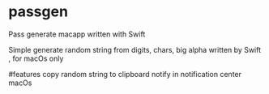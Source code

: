 # passgen
Pass generate macapp written with Swift 

Simple generate random string from digits, chars, big alpha
written by Swift , for macOs only

#features
copy random string to clipboard
notify in notification center macOs
